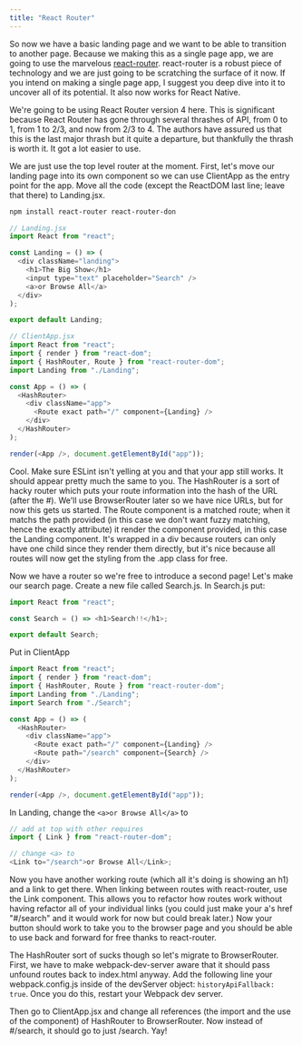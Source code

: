```yaml
---
title: "React Router"
---
```


So now we have a basic landing page and we want to be able to transition to another page. Because we making this as a single page app, we are going to use the marvelous [react-router][react-router]. react-router is a robust piece of technology and we are just going to be scratching the surface of it now. If you intend on making a single page app, I suggest you deep dive into it to uncover all of its potential. It also now works for React Native.

We're going to be using React Router version 4 here. This is significant because React Router has gone through several thrashes of API, from 0 to 1, from 1 to 2/3, and now from 2/3 to 4. The authors have assured us that this is the last major thrash but it quite a departure, but thankfully the thrash is worth it. It got a lot easier to use.

We are just use the top level router at the moment. First, let's move our landing page into its own component so we can use ClientApp as the entry point for the app. Move all the code (except the ReactDOM last line; leave that there) to Landing.jsx.

```bash
npm install react-router react-router-don
```

```javascript
// Landing.jsx
import React from "react";

const Landing = () => (
  <div className="landing">
    <h1>The Big Show</h1>
    <input type="text" placeholder="Search" />
    <a>or Browse All</a>
  </div>
);

export default Landing;
```

```javascript
// ClientApp.jsx
import React from "react";
import { render } from "react-dom";
import { HashRouter, Route } from "react-router-dom";
import Landing from "./Landing";

const App = () => (
  <HashRouter>
    <div className="app">
      <Route exact path="/" component={Landing} />
    </div>
  </HashRouter>
);

render(<App />, document.getElementById("app"));
```

Cool. Make sure ESLint isn't yelling at you and that your app still works. It should appear pretty much the same to you. The HashRouter is a sort of hacky router which puts your route information into the hash of the URL (after the #). We'll use BrowserRouter later so we have nice URLs, but for now this gets us started. The Route component is a matched route; when it matchs the path provided (in this case we don't want fuzzy matching, hence the exactly attribute) it render the component provided, in this case the Landing component. It's wrapped in a div because routers can only have one child since they render them directly, but it's nice because all routes will now get the styling from the .app class for free.

Now we have a router so we're free to introduce a second page! Let's make our search page. Create a new file called Search.js. In Search.js put:

```javascript
import React from "react";

const Search = () => <h1>Search!!</h1>;

export default Search;
```

Put in ClientApp

```javascript
import React from "react";
import { render } from "react-dom";
import { HashRouter, Route } from "react-router-dom";
import Landing from "./Landing";
import Search from "./Search";

const App = () => (
  <HashRouter>
    <div className="app">
      <Route exact path="/" component={Landing} />
      <Route path="/search" component={Search} />
    </div>
  </HashRouter>
);

render(<App />, document.getElementById("app"));
```

In Landing, change the `<a>or Browse All</a>` to

```javascript
// add at top with other requires
import { Link } from "react-router-dom";

// change <a> to
<Link to="/search">or Browse All</Link>;
```

Now you have another working route (which all it's doing is showing an h1) and a link to get there. When linking between routes with react-router, use the Link component. This allows you to refactor how routes work without having refactor all of your individual links (you could just make your a's href "#/search" and it would work for now but could break later.) Now your button should work to take you to the browser page and you should be able to use back and forward for free thanks to react-router.

The HashRouter sort of sucks though so let's migrate to BrowserRouter. First, we have to make webpack-dev-server aware that it should pass unfound routes back to index.html anyway. Add the following line your webpack.config.js inside of the devServer object: `historyApiFallback: true`. Once you do this, restart your Webpack dev server.

Then go to ClientApp.jsx and change all references (the import and the use of the component) of HashRouter to BrowserRouter. Now instead of #/search, it should go to just /search. Yay!

[react-router]: https://reacttraining.com/react-router/
[destructuring]: http://www.2ality.com/2015/01/es6-destructuring.html#destructuring
